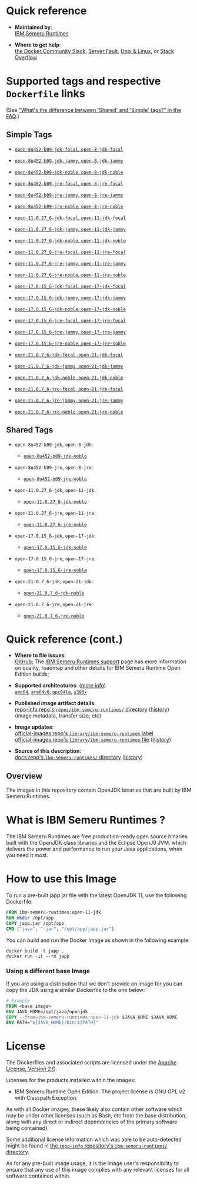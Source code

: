 <!--

********************************************************************************

WARNING:

    DO NOT EDIT "ibm-semeru-runtimes/README.md"

    IT IS AUTO-GENERATED

    (from the other files in "ibm-semeru-runtimes/" combined with a set of templates)

********************************************************************************

-->

# Quick reference

-	**Maintained by**:  
	[IBM Semeru Runtimes](https://github.com/ibmruntimes/semeru-containers)

-	**Where to get help**:  
	[the Docker Community Slack](https://dockr.ly/comm-slack), [Server Fault](https://serverfault.com/help/on-topic), [Unix & Linux](https://unix.stackexchange.com/help/on-topic), or [Stack Overflow](https://stackoverflow.com/help/on-topic)

# Supported tags and respective `Dockerfile` links

(See ["What's the difference between 'Shared' and 'Simple' tags?" in the FAQ](https://github.com/docker-library/faq#whats-the-difference-between-shared-and-simple-tags).)

## Simple Tags

-	[`open-8u452-b09-jdk-focal`, `open-8-jdk-focal`](https://github.com/ibmruntimes/semeru-containers/blob/a1003659cad2232a0bb4e0ed49ae1c428e4d8b63/8/jdk/ubuntu/focal/Dockerfile.open.releases.full)

-	[`open-8u452-b09-jdk-jammy`, `open-8-jdk-jammy`](https://github.com/ibmruntimes/semeru-containers/blob/a1003659cad2232a0bb4e0ed49ae1c428e4d8b63/8/jdk/ubuntu/jammy/Dockerfile.open.releases.full)

-	[`open-8u452-b09-jdk-noble`, `open-8-jdk-noble`](https://github.com/ibmruntimes/semeru-containers/blob/a1003659cad2232a0bb4e0ed49ae1c428e4d8b63/8/jdk/ubuntu/noble/Dockerfile.open.releases.full)

-	[`open-8u452-b09-jre-focal`, `open-8-jre-focal`](https://github.com/ibmruntimes/semeru-containers/blob/a1003659cad2232a0bb4e0ed49ae1c428e4d8b63/8/jre/ubuntu/focal/Dockerfile.open.releases.full)

-	[`open-8u452-b09-jre-jammy`, `open-8-jre-jammy`](https://github.com/ibmruntimes/semeru-containers/blob/a1003659cad2232a0bb4e0ed49ae1c428e4d8b63/8/jre/ubuntu/jammy/Dockerfile.open.releases.full)

-	[`open-8u452-b09-jre-noble`, `open-8-jre-noble`](https://github.com/ibmruntimes/semeru-containers/blob/a1003659cad2232a0bb4e0ed49ae1c428e4d8b63/8/jre/ubuntu/noble/Dockerfile.open.releases.full)

-	[`open-11.0.27_6-jdk-focal`, `open-11-jdk-focal`](https://github.com/ibmruntimes/semeru-containers/blob/a1003659cad2232a0bb4e0ed49ae1c428e4d8b63/11/jdk/ubuntu/focal/Dockerfile.open.releases.full)

-	[`open-11.0.27_6-jdk-jammy`, `open-11-jdk-jammy`](https://github.com/ibmruntimes/semeru-containers/blob/a1003659cad2232a0bb4e0ed49ae1c428e4d8b63/11/jdk/ubuntu/jammy/Dockerfile.open.releases.full)

-	[`open-11.0.27_6-jdk-noble`, `open-11-jdk-noble`](https://github.com/ibmruntimes/semeru-containers/blob/a1003659cad2232a0bb4e0ed49ae1c428e4d8b63/11/jdk/ubuntu/noble/Dockerfile.open.releases.full)

-	[`open-11.0.27_6-jre-focal`, `open-11-jre-focal`](https://github.com/ibmruntimes/semeru-containers/blob/a1003659cad2232a0bb4e0ed49ae1c428e4d8b63/11/jre/ubuntu/focal/Dockerfile.open.releases.full)

-	[`open-11.0.27_6-jre-jammy`, `open-11-jre-jammy`](https://github.com/ibmruntimes/semeru-containers/blob/a1003659cad2232a0bb4e0ed49ae1c428e4d8b63/11/jre/ubuntu/jammy/Dockerfile.open.releases.full)

-	[`open-11.0.27_6-jre-noble`, `open-11-jre-noble`](https://github.com/ibmruntimes/semeru-containers/blob/a1003659cad2232a0bb4e0ed49ae1c428e4d8b63/11/jre/ubuntu/noble/Dockerfile.open.releases.full)

-	[`open-17.0.15_6-jdk-focal`, `open-17-jdk-focal`](https://github.com/ibmruntimes/semeru-containers/blob/a1003659cad2232a0bb4e0ed49ae1c428e4d8b63/17/jdk/ubuntu/focal/Dockerfile.open.releases.full)

-	[`open-17.0.15_6-jdk-jammy`, `open-17-jdk-jammy`](https://github.com/ibmruntimes/semeru-containers/blob/a1003659cad2232a0bb4e0ed49ae1c428e4d8b63/17/jdk/ubuntu/jammy/Dockerfile.open.releases.full)

-	[`open-17.0.15_6-jdk-noble`, `open-17-jdk-noble`](https://github.com/ibmruntimes/semeru-containers/blob/a1003659cad2232a0bb4e0ed49ae1c428e4d8b63/17/jdk/ubuntu/noble/Dockerfile.open.releases.full)

-	[`open-17.0.15_6-jre-focal`, `open-17-jre-focal`](https://github.com/ibmruntimes/semeru-containers/blob/a1003659cad2232a0bb4e0ed49ae1c428e4d8b63/17/jre/ubuntu/focal/Dockerfile.open.releases.full)

-	[`open-17.0.15_6-jre-jammy`, `open-17-jre-jammy`](https://github.com/ibmruntimes/semeru-containers/blob/a1003659cad2232a0bb4e0ed49ae1c428e4d8b63/17/jre/ubuntu/jammy/Dockerfile.open.releases.full)

-	[`open-17.0.15_6-jre-noble`, `open-17-jre-noble`](https://github.com/ibmruntimes/semeru-containers/blob/a1003659cad2232a0bb4e0ed49ae1c428e4d8b63/17/jre/ubuntu/noble/Dockerfile.open.releases.full)

-	[`open-21.0.7_6-jdk-focal`, `open-21-jdk-focal`](https://github.com/ibmruntimes/semeru-containers/blob/a1003659cad2232a0bb4e0ed49ae1c428e4d8b63/21/jdk/ubuntu/focal/Dockerfile.open.releases.full)

-	[`open-21.0.7_6-jdk-jammy`, `open-21-jdk-jammy`](https://github.com/ibmruntimes/semeru-containers/blob/a1003659cad2232a0bb4e0ed49ae1c428e4d8b63/21/jdk/ubuntu/jammy/Dockerfile.open.releases.full)

-	[`open-21.0.7_6-jdk-noble`, `open-21-jdk-noble`](https://github.com/ibmruntimes/semeru-containers/blob/a1003659cad2232a0bb4e0ed49ae1c428e4d8b63/21/jdk/ubuntu/noble/Dockerfile.open.releases.full)

-	[`open-21.0.7_6-jre-focal`, `open-21-jre-focal`](https://github.com/ibmruntimes/semeru-containers/blob/a1003659cad2232a0bb4e0ed49ae1c428e4d8b63/21/jre/ubuntu/focal/Dockerfile.open.releases.full)

-	[`open-21.0.7_6-jre-jammy`, `open-21-jre-jammy`](https://github.com/ibmruntimes/semeru-containers/blob/a1003659cad2232a0bb4e0ed49ae1c428e4d8b63/21/jre/ubuntu/jammy/Dockerfile.open.releases.full)

-	[`open-21.0.7_6-jre-noble`, `open-21-jre-noble`](https://github.com/ibmruntimes/semeru-containers/blob/a1003659cad2232a0bb4e0ed49ae1c428e4d8b63/21/jre/ubuntu/noble/Dockerfile.open.releases.full)

## Shared Tags

-	`open-8u452-b09-jdk`, `open-8-jdk`:

	-	[`open-8u452-b09-jdk-noble`](https://github.com/ibmruntimes/semeru-containers/blob/a1003659cad2232a0bb4e0ed49ae1c428e4d8b63/8/jdk/ubuntu/noble/Dockerfile.open.releases.full)

-	`open-8u452-b09-jre`, `open-8-jre`:

	-	[`open-8u452-b09-jre-noble`](https://github.com/ibmruntimes/semeru-containers/blob/a1003659cad2232a0bb4e0ed49ae1c428e4d8b63/8/jre/ubuntu/noble/Dockerfile.open.releases.full)

-	`open-11.0.27_6-jdk`, `open-11-jdk`:

	-	[`open-11.0.27_6-jdk-noble`](https://github.com/ibmruntimes/semeru-containers/blob/a1003659cad2232a0bb4e0ed49ae1c428e4d8b63/11/jdk/ubuntu/noble/Dockerfile.open.releases.full)

-	`open-11.0.27_6-jre`, `open-11-jre`:

	-	[`open-11.0.27_6-jre-noble`](https://github.com/ibmruntimes/semeru-containers/blob/a1003659cad2232a0bb4e0ed49ae1c428e4d8b63/11/jre/ubuntu/noble/Dockerfile.open.releases.full)

-	`open-17.0.15_6-jdk`, `open-17-jdk`:

	-	[`open-17.0.15_6-jdk-noble`](https://github.com/ibmruntimes/semeru-containers/blob/a1003659cad2232a0bb4e0ed49ae1c428e4d8b63/17/jdk/ubuntu/noble/Dockerfile.open.releases.full)

-	`open-17.0.15_6-jre`, `open-17-jre`:

	-	[`open-17.0.15_6-jre-noble`](https://github.com/ibmruntimes/semeru-containers/blob/a1003659cad2232a0bb4e0ed49ae1c428e4d8b63/17/jre/ubuntu/noble/Dockerfile.open.releases.full)

-	`open-21.0.7_6-jdk`, `open-21-jdk`:

	-	[`open-21.0.7_6-jdk-noble`](https://github.com/ibmruntimes/semeru-containers/blob/a1003659cad2232a0bb4e0ed49ae1c428e4d8b63/21/jdk/ubuntu/noble/Dockerfile.open.releases.full)

-	`open-21.0.7_6-jre`, `open-21-jre`:

	-	[`open-21.0.7_6-jre-noble`](https://github.com/ibmruntimes/semeru-containers/blob/a1003659cad2232a0bb4e0ed49ae1c428e4d8b63/21/jre/ubuntu/noble/Dockerfile.open.releases.full)

# Quick reference (cont.)

-	**Where to file issues**:  
	[GitHub](https://github.com/ibmruntimes/Semeru-Runtimes/issues); The [IBM Semeru Runtimes support](https://ibm.com/semeru-runtimes) page has more information on quality, roadmap and other details for IBM Semeru Runtime Open Edition builds;

-	**Supported architectures**: ([more info](https://github.com/docker-library/official-images#architectures-other-than-amd64))  
	[`amd64`](https://hub.docker.com/r/amd64/ibm-semeru-runtimes/), [`arm64v8`](https://hub.docker.com/r/arm64v8/ibm-semeru-runtimes/), [`ppc64le`](https://hub.docker.com/r/ppc64le/ibm-semeru-runtimes/), [`s390x`](https://hub.docker.com/r/s390x/ibm-semeru-runtimes/)

-	**Published image artifact details**:  
	[repo-info repo's `repos/ibm-semeru-runtimes/` directory](https://github.com/docker-library/repo-info/blob/master/repos/ibm-semeru-runtimes) ([history](https://github.com/docker-library/repo-info/commits/master/repos/ibm-semeru-runtimes))  
	(image metadata, transfer size, etc)

-	**Image updates**:  
	[official-images repo's `library/ibm-semeru-runtimes` label](https://github.com/docker-library/official-images/issues?q=label%3Alibrary%2Fibm-semeru-runtimes)  
	[official-images repo's `library/ibm-semeru-runtimes` file](https://github.com/docker-library/official-images/blob/master/library/ibm-semeru-runtimes) ([history](https://github.com/docker-library/official-images/commits/master/library/ibm-semeru-runtimes))

-	**Source of this description**:  
	[docs repo's `ibm-semeru-runtimes/` directory](https://github.com/docker-library/docs/tree/master/ibm-semeru-runtimes) ([history](https://github.com/docker-library/docs/commits/master/ibm-semeru-runtimes))

## Overview

The images in this repository contain OpenJDK binaries that are built by IBM Semeru Runtimes.

# What is IBM Semeru Runtimes ?

The IBM Semeru Runtimes are free production-ready open source binaries built with the OpenJDK class libraries and the Eclipse OpenJ9 JVM, which delivers the power and performance to run your Java applications, when you need it most.

# How to use this Image

To run a pre-built japp.jar file with the latest OpenJDK 11, use the following Dockerfile:

```dockerfile
FROM ibm-semeru-runtimes:open-11-jdk
RUN mkdir /opt/app
COPY japp.jar /opt/app
CMD ["java", "-jar", "/opt/app/japp.jar"]
```

You can build and run the Docker Image as shown in the following example:

```console
docker build -t japp .
docker run -it --rm japp
```

### Using a different base Image

If you are using a distribution that we don't provide an image for you can copy the JDK using a similar Dockerfile to the one below:

```dockerfile
# Example
FROM <base image>
ENV JAVA_HOME=/opt/java/openjdk
COPY --from=ibm-semeru-runtimes:open-11-jdk $JAVA_HOME $JAVA_HOME
ENV PATH="${JAVA_HOME}/bin:${PATH}"
```

# License

The Dockerfiles and associated scripts are licensed under the [Apache License, Version 2.0](http://www.apache.org/licenses/LICENSE-2.0.html).

Licenses for the products installed within the images:

-	IBM Semeru Runtime Open Edition: The project license is GNU GPL v2 with Classpath Exception.

As with all Docker images, these likely also contain other software which may be under other licenses (such as Bash, etc from the base distribution, along with any direct or indirect dependencies of the primary software being contained).

Some additional license information which was able to be auto-detected might be found in [the `repo-info` repository's `ibm-semeru-runtimes/` directory](https://github.com/docker-library/repo-info/tree/master/repos/ibm-semeru-runtimes).

As for any pre-built image usage, it is the image user's responsibility to ensure that any use of this image complies with any relevant licenses for all software contained within.
